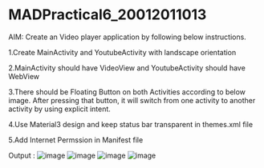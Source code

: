 # MADPractical6_20012011013

AIM: Create an Video player application by following below instructions.

1.Create MainActivity and YoutubeActivity with landscape orientation

2.MainActivity should have VideoView and YoutubeActivity should have WebView

3.There should be Floating Button on both Activities according to below image. After pressing that button, it will switch from one activity to another activity by using explicit intent.

4.Use Material3 design and keep status bar transparent in themes.xml file

5.Add Internet Permssion in Manifest file

Output :
![image](https://user-images.githubusercontent.com/98973295/192844859-a076eb11-f461-498e-9302-8573c75484c1.png)
![image](https://user-images.githubusercontent.com/98973295/192844876-ec8de91d-862f-43f4-8d13-c928a53b609b.png)
![image](https://user-images.githubusercontent.com/98973295/192844905-ee9b76e6-6251-4080-966a-63102d3b73f0.png)
![image](https://user-images.githubusercontent.com/98973295/192844917-4a5db0ff-7ef0-4174-a93e-fe25223d84fc.png)
